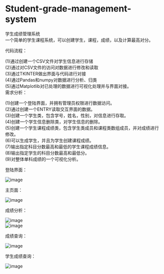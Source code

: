 # Student-grade-management-system

学生成绩管理系统  
一个简单的学生课程系统，可以创建学生，课程，成绩，以及计算最高对分。

代码流程：  

(1)通过创建一个CSV文件对学生信息进行存储  
(2)通过对CSV文件的访问对数据进行修改和读取  
(3)通过TKINTER做出界面与代码进行对接  
(4)通过Pandas和numpy对数据进行分析、归类  
(5)通过Matplotlib对已处理的数据进行可视化处理并与界面对接。  
需求分析：  

(1)创建一个登陆界面，并拥有管理员权限进行数据访问。  
(2)通过创建一个ENTRY读取交互界面的数据。  
(3)创建一个学生类，包含学号，姓名，性别，对信息进行存取。  
(4)创建一个学生信息删除类，对学生信息的删除。  
(5)创建一个学生课程成绩类，包含学生类成员和课程类数组成员，并对成绩进行修改。  
(6)可以生成学生，并且为学生创建课程成绩。   
(7)输出指定科目分数最高和最低的学生课程成绩信息。  
(8)输出指定学生的科目分数最高和最低分。  
(9)对整体单科成绩的一个可视化分析。    

登陆界面：  

![image](https://github.com/EngineCoder/EngineCoder-Student-achievement-management-system/blob/master/Display/LoginPage.png)

主页面：  

![image](https://github.com/EngineCoder/EngineCoder-Student-achievement-management-system/blob/master/Display/MainPage.png)

成绩分析：  

![image](https://github.com/EngineCoder/EngineCoder-Student-achievement-management-system/blob/master/Display/AnalysisPage.png)  
![image](https://github.com/EngineCoder/EngineCoder-Student-achievement-management-system/blob/master/Display/EnglishAnalysis.png)

成绩查询：  

![image](https://github.com/EngineCoder/EngineCoder-Student-achievement-management-system/blob/master/Display/GradePage.png)

学生成绩查询：  

![image](https://github.com/EngineCoder/EngineCoder-Student-achievement-management-system/blob/master/Display/StudentPage.png)

